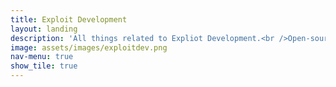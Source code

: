 ```yaml
---
title: Exploit Development 
layout: landing
description: 'All things related to Expliot Development.<br />Open-source tools and techniques. How to develop custom tools.'
image: assets/images/exploitdev.png
nav-menu: true
show_tile: true
---
```

